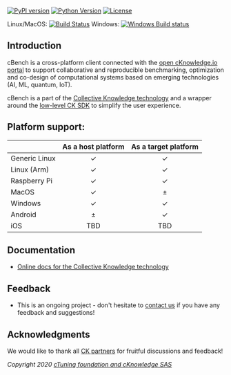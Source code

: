 [![PyPI version](https://badge.fury.io/py/cbench.svg)](https://badge.fury.io/py/cbench)
[![Python Version](https://img.shields.io/badge/python-2.7%20|%203.4+-blue.svg)](https://pypi.org/project/cbench)
[![License](https://img.shields.io/badge/license-Apache%202.0-blue.svg)](https://opensource.org/licenses/Apache-2.0)

Linux/MacOS: [![Build Status](https://travis-ci.org/cknowledge/cbench.svg?branch=master)](https://travis-ci.org/cknowledge/cbench)
Windows: [![Windows Build status](https://ci.appveyor.com/api/projects/status/your1v689smkudvx?svg=true)](https://ci.appveyor.com/project/gfursin/cbench)

## Introduction

cBench is a cross-platform client connected with the 
[open cKnowledge.io portal](https://cKnowledge.io/results)
to support collaborative and reproducible benchmarking,
optimization and co-design of computational systems
based on emerging technologies (AI, ML, quantum, IoT).

cBench is a part of the [Collective Knowledge technology](https://cKnowledge.org) 
and a wrapper around the [low-level CK SDK](https://github.com/ctuning/ck)
to simplify the user experience.

## Platform support:

|               | As a host platform | As a target platform |
|---------------|:------------------:|:--------------------:|
| Generic Linux | ✓ | ✓ |
| Linux (Arm)   | ✓ | ✓ |
| Raspberry Pi  | ✓ | ✓ |
| MacOS         | ✓ | ± |
| Windows       | ✓ | ✓ |
| Android       | ± | ✓ |
| iOS           | TBD | TBD |

## Documentation

* [Online docs for the Collective Knowledge technology](https://cKnowledge.io/docs)

## Feedback

* This is an ongoing project - don't hesitate to [contact us](https://cKnowledge.org/contacts.html) 
  if you have any feedback and suggestions!

## Acknowledgments

We would like to thank all [CK partners](https://cKnowledge.org/partners.html) 
for fruitful discussions and feedback!


*Copyright 2020 [cTuning foundation and cKnowledge SAS](https://cTuning.org)*
